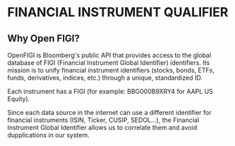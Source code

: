 # FINANCIAL INSTRUMENT QUALIFIER

## Why Open FIGI?
OpenFIGI is Bloomberg's public API that provides access to the global database of FIGI (Financial Instrument Global Identifier) ​​identifiers.
Its mission is to unify financial instrument identifiers (stocks, bonds, ETFs, funds, derivatives, indices, etc.) through a unique, standardized ID.

Each instrument has a FIGI (for example: BBG000B9XRY4 for AAPL US Equity).

Since each data source in the internet can use a different identifier for financial instruments (ISIN, Ticker, CUSIP, SEDOL...), the Financial Instrument Global Identifier allows us to correlate them and avoid dupplications in our system.

<!-- ## Why EODHD APIs?

EODHD gives us access to EOD data on stocks, ETFs and funds in more than 60+ exchanges, with a free tier of 20 API calls/day and a welcome bonus og 500 API calls. This API is called 'Fundamental Data: Stocks, ETFs, Mutual Funds, Indices' [https://eodhd.com/financial-apis/stock-etfs-fundamental-data-feeds](url).

Important! It has an API call consumption of 10 calls per request.

They support details for more than 10,000 ETFs from different exchanges and countries Information in the responses include: current yield, dividend payments information, Average Market Capitalization, Beta, 52-week high/lows, 50/200-day moving average, Asset Allocation, World Regions, Sector Weights, Top 10 Holdings, Valuation and Growth Rates for portfolio and comparison to the ETF category, volatility, Sharp Ratio, Returns YTD/3 years/5 years/10 years.

It also supports a financial news API in the free tier that we could potentially make use of in the future. -->